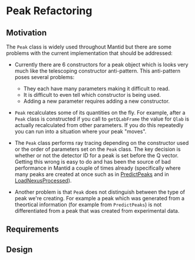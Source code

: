 # Peak Refactoring

## Motivation
The `Peak` class is widely used throughout Mantid but there are some problems
with the current implementation that should be addressed:

 - Currently there are 6 constructors for a peak object which is looks very much
 like the telescoping constructor anti-pattern. This anti-pattern poses several
 problems:
     - They each have many parameters making it difficult to read.
     - It is difficult to even tell which constructor is being used.
     - Adding a new parameter requires adding a new constructor.

 - `Peak` recalculates some of its quantities on the fly. For example, after a
 `Peak` class is constructed if you call to `getQLabFrame` the value for `Qlab`
 is actually recalculated from other parameters. If you do this repeatedly you
 can run into a situation where your peak "moves".

 - The `Peak` class performs ray tracing depending on the constructor used or
 the order of parameters set on the `Peak` class. The key decision is whether or
 not the detector ID for a peak is set before the Q vector. Getting this wrong
 is easy to do and has been the source of bad performance in Mantid a couple of
 times already (specifically where many peaks are created at once such as in
 [PredictPeaks](https://github.com/mantidproject/mantid/issues/19131) and in
 [LoadNexusProcessed](https://github.com/mantidproject/mantid/issues/19522)).

 - Another problem is that `Peak` does not distinguish between the type of peak
 we're creating. For example a peak which was generated from a theortical
 information (for example from `PredictPeaks`) is not differentiated from a peak
 that was created from experimental data.

## Requirements

## Design

